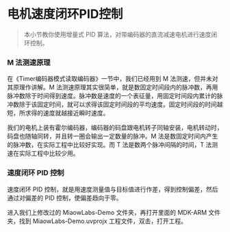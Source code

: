 # 电机速度闭环PID控制

> 本小节教你使用增量式 PID 算法，对带编码器的直流减速电机进行速度闭环控制。

### M 法测速原理

在《Timer编码器模式读取编码器》一节中，我们已经用到 M 法测速，但并未对其原理作讲解。M 法测速原理其实很简单，就是数固定时间段内的脉冲数，再用脉冲数除于时间得到速度。脉冲数是速度的一个表征量，用固定时间段内累计的脉冲数除于该固定时间，就可以求得该固定时间段的平均速度。固定时间段的时间越短，所求得的速度就越接近瞬时速度。

我们的电机上装有霍尔编码器，编码器的码盘跟电机转子同轴安装，电机转动时，码盘也随轴同转，并且转一圈会输出一定数量的脉冲。M 法是数固定时间内产生的脉冲数，在实际工程中比较好实现。而 T 法是数两个脉冲间隔的时间，T 法测速在实际工程中比较少用。

### 速度闭环 PID 控制

速度闭环 PID 控制，就是用速度测量值与目标值进行作差，得到控制偏差，然后通过对偏差的 PID 控制，使偏差趋向于零。

进入我们上修改过的 MiaowLabs-Demo 文件夹，再打开里面的 MDK-ARM 文件夹，找到 MiaowLabs-Demo.uvprojx 工程文件，双击，打开工程。



